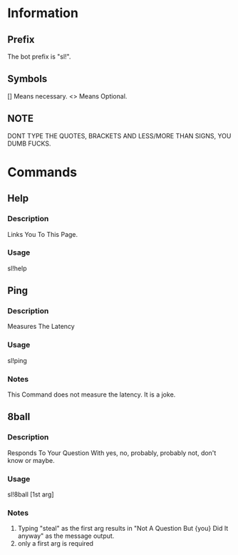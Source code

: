 # Information

## Prefix
The bot prefix is "sl!".

## Symbols
[] Means necessary.
<> Means Optional.

## NOTE
DONT TYPE THE QUOTES, BRACKETS AND LESS/MORE THAN SIGNS, YOU DUMB FUCKS. 

# Commands

## Help

### Description
Links You To This Page.

### Usage
sl!help


## Ping

### Description
Measures The Latency 

### Usage
sl!ping

### Notes
This Command does not measure the latency. It is a joke.


## 8ball

### Description
Responds To Your Question With yes, no, probably, probably not, don't know or maybe.

### Usage
sl!8ball [1st arg] <rest of question>

### Notes
1. Typing "steal" as the first arg results in "Not A Question But {you} Did It anyway" as the message output.
2. only a first arg is required

